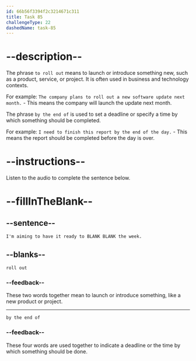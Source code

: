 ```yaml
---
id: 66b56f3394f2c3214671c311
title: Task 85
challengeType: 22
dashedName: task-85
---
```


<!-- (Audio) Brian: I'm aiming to have it ready to roll out by the end of the week. -->

# --description--

The phrase `to roll out` means to launch or introduce something new, such as a product, service, or project. It is often used in business and technology contexts.

For example:
`The company plans to roll out a new software update next month.` - This means the company will launch the update next month.

The phrase `by the end of` is used to set a deadline or specify a time by which something should be completed.

For example:
`I need to finish this report by the end of the day.` - This means the report should be completed before the day is over.

# --instructions--

Listen to the audio to complete the sentence below.

# --fillInTheBlank--

## --sentence--

`I'm aiming to have it ready to BLANK BLANK the week.`

## --blanks--

`roll out`

### --feedback--

These two words together mean to launch or introduce something, like a new product or project.

---

`by the end of`

### --feedback--

These four words are used together to indicate a deadline or the time by which something should be done.
